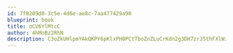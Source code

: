 ```yaml
---
id: 7f8209d0-3c5e-4d6e-ae8c-7aa477429a90
blueprint: book
title: oCV6YlMtcC
author: 4hMoBz2RhN
description: C3oZkUHlpmYAkQKPY6pKlxPH0PCtTboZnZLuCrKdn2g3DH7zrJ5thFXlWz9yk4ixWhWo2XLB7VGl3onBVVDKaT5BBR2ny2XAn2qW
---
```

